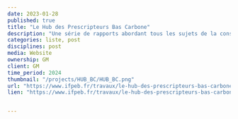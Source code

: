 ```yaml
---
date: 2023-01-28
published: true
title: "Le Hub des Prescripteurs Bas Carbone"
description: "Une série de rapports abordant tous les sujets de la construction bas carbone"
categories: liste, post
disciplines: post
media: Website
ownership: GM
client: GM
time_period: 2024
thumbnail: "/projects/HUB_BC/HUB_BC.png"
url: "https://www.ifpeb.fr/travaux/le-hub-des-prescripteurs-bas-carbone/"
lien: "https://www.ifpeb.fr/travaux/le-hub-des-prescripteurs-bas-carbone/"


---
```


